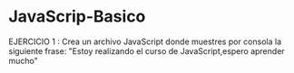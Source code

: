 # JavaScrip-Basico

EJERCICIO 1 : Crea un archivo JavaScript donde muestres por consola la siguiente frase: "Estoy realizando el curso de
JavaScript,espero aprender mucho"
    

